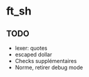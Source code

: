 # ft_sh

## TODO

- lexer: quotes
- escaped dollar
- Checks supplémentaires
- Norme, retirer debug mode
